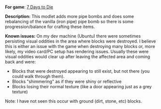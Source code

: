**For game**: [7 Days to Die](https://7daystodie.com)

**Description:**
This modlet adds more pipe bombs and does some rebalancing of the vanilla (iron pipe) pipe bomb so there is some progression/balance for crafting these items.

**Known issues:**
On my dev machine (Ubuntu) there were sometimes persisting visual oddities in the area where blocks were destroyed. I believe this is either an issue with the game when destroying many blocks or, more likely, my video card/PC setup has rendering issues. Usually these were visual oddities would clear up after leaving the affected area and coming back and were:
- Blocks that were destroyed appearing to still exist, but not there (you could walk through them).
- Blocks "shimmering" as if they were shiny or reflective
- Blocks losing their normal texture (like a door appearing just as a grey texture)

Note: I have not seen this occur with ground (dirt, stone, etc) blocks.
